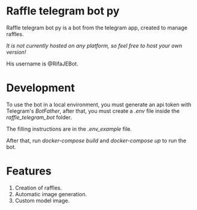 # Raffle telegram bot py

Raffle telegram bot py is a bot from the telegram app, created to manage raffles.

*It is not currently hosted on any platform, so feel free to host your own version!*

His username is @RifaJEBot.

# Development

To use the bot in a local environment, you must generate an api token with Telegram's *BotFather*, after that, you must create a *.env* file inside the *raffle_telegram_bot* folder.

The filling instructions are in the *.env_example* file.

After that, run *docker-compose build* and *docker-compose up* to run the bot.

# Features

1. Creation of raffles.
2. Automatic image generation.
3. Custom model image.